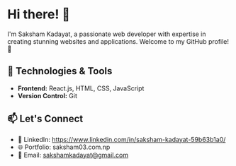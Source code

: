 # Hi there! 👋

I'm Saksham Kadayat, a passionate web developer with expertise in creating stunning websites and applications. Welcome to my GitHub profile! 🚀

## 🔧 Technologies & Tools

- **Frontend:** React.js, HTML, CSS, JavaScript
- **Version Control:** Git

## 📫 Let's Connect

- 💼 LinkedIn: https://www.linkedin.com/in/saksham-kadayat-59b63b1a0/
- 🌐 Portfolio: saksham03.com.np
- 📧 Email: sakshamkadayat@gmail.com

